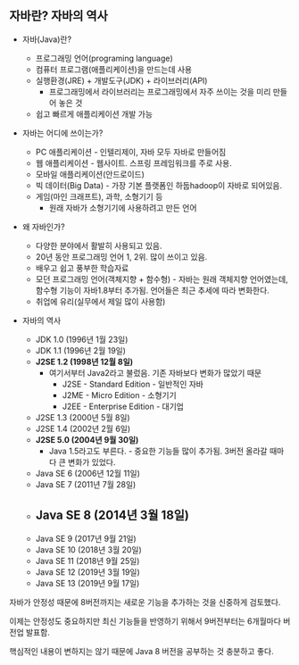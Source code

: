 ## 자바란? 자바의 역사

- 자바(Java)란?
    - 프로그래밍 언어(programing language)
    - 컴퓨터 프로그램(애플리케이션)을 만드는데 사용
    - 실행환경(JRE) + 개발도구(JDK) + 라이브러리(API)
        - 프로그래밍에서 라이브러리는 프로그래밍에서 자주 쓰이는 것을 미리 만들어 놓은 것
    - 쉽고 빠르게 애플리케이션 개발 가능

- 자바는 어디에 쓰이는가?
    - PC 애플리케이션 - 인텔리제이, 자바 모두 자바로 만들어짐
    - 웹 애플리케이션 - 웹사이트. 스프링 프레임워크를 주로 사용.
    - 모바일 애플리케이션(안드로이드)
    - 빅 데이터(Big Data) - 가장 기본 플랫폼인 하둡hadoop이 자바로 되어있음.
    - 게임(마인 크래프트), 과학, 소형기기 등
        - 원래 자바가 소형기기에 사용하려고 만든 언어

- 왜 자바인가?
    - 다양한 분야에서 활발히 사용되고 있음.
    - 20년 동안 프로그래밍 언어 1, 2위. 많이 쓰이고 있음.
    - 배우고 쉽고 풍부한 학습자료
    - 모던 프로그래밍 언어(객체지향 + 함수형) - 자바는 원래 객체지향 언어였는데, 함수형 기능이 자바1.8부터 추가됨. 언어들은 최근 추세에 따라 변화한다.
    - 취업에 유리(실무에서 제일 많이 사용함)

- 자바의 역사
    - JDK 1.0 (1996년 1월 23일)
    - JDK 1.1 (1996년 2월 19일)
    - **J2SE 1.2 (1998년 12월 8일)**
        - 여기서부터 Java2라고 불렀음. 기존 자바보다 변화가 많았기 때문
            - J2SE - Standard Edition - 일반적인 자바
            - J2ME - Micro Edition - 소형기기
            - J2EE - Enterprise Edition - 대기업
    - J2SE 1.3 (2000년 5월 8일)
    - J2SE 1.4 (2002년 2월 6일)
    - **J2SE 5.0 (2004년 9월 30일)**
        - Java 1.5라고도 부른다. - 중요한 기능들 많이 추가됨. 3버전 올라갈 때마다 큰 변화가 있었다.
    - Java SE 6 (2006년 12월 11일)
    - Java SE 7 (2011년 7월 28일)
    - **Java SE 8 (2014년 3월 18일)**
        - 
    - Java SE 9 (2017년 9월 21일)
    - Java SE 10 (2018년 3월 20일)
    - Java SE 11 (2018년 9월 25일)
    - Java SE 12 (2019년 3월 19일)
    - Java SE 13 (2019년 9월 17일)

자바가 안정성 때문에 8버전까지는 새로운 기능을 추가하는 것을 신중하게 검토했다.

이제는 안정성도 중요하지만 최신 기능들을 반영하기 위해서 9버전부터는 6개월마다 버전업 발표함.

핵심적인 내용이 변하지는 않기 때문에 Java 8 버전을 공부하는 것 충분하고 좋다.